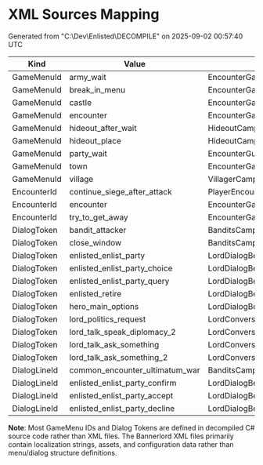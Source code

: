 # XML Sources Mapping

Generated from "C:\Dev\Enlisted\DECOMPILE" on 2025-09-02 00:57:40 UTC

| Kind | Value | File | Line |
|---|---|---|---|
| GameMenuId | army_wait | EncounterGameMenuBehavior.cs | 426 |
| GameMenuId | break_in_menu | EncounterGameMenuBehavior.cs | 636 |
| GameMenuId | castle | EncounterGameMenuBehavior.cs | 785 |
| GameMenuId | encounter | EncounterGameMenuBehavior.cs | 171 |
| GameMenuId | hideout_after_wait | HideoutCampaignBehavior.cs | 117 |
| GameMenuId | hideout_place | HideoutCampaignBehavior.cs | 376 |
| GameMenuId | party_wait | EncounterGuard.cs | 41 |
| GameMenuId | town | EncounterGameMenuBehavior.cs | 780 |
| GameMenuId | village | VillagerCampaignBehavior.cs | 417 |
| EncounterId | continue_siege_after_attack | PlayerEncounter.cs | 1160 |
| EncounterId | encounter | EncounterGameMenuBehavior.cs | 171 |
| EncounterId | try_to_get_away | EncounterGameMenuBehavior.cs | 152 |
| DialogToken | bandit_attacker | BanditsCampaignBehavior.cs | 719 |
| DialogToken | close_window | BanditsCampaignBehavior.cs | 722 |
| DialogToken | enlisted_enlist_party | LordDialogBehavior.cs | 31 |
| DialogToken | enlisted_enlist_party_choice | LordDialogBehavior.cs | 42 |
| DialogToken | enlisted_enlist_party_query | LordDialogBehavior.cs | 33 |
| DialogToken | enlisted_retire | LordDialogBehavior.cs | 68 |
| DialogToken | hero_main_options | LordDialogBehavior.cs | 32 |
| DialogToken | lord_politics_request | LordConversationsCampaignBehavior.cs | 2487 |
| DialogToken | lord_talk_speak_diplomacy_2 | LordConversationsCampaignBehavior.cs | 2487 |
| DialogToken | lord_talk_ask_something | LordConversationsCampaignBehavior.cs | 1824 |
| DialogToken | lord_talk_ask_something_2 | LordConversationsCampaignBehavior.cs | 1825 |
| DialogLineId | common_encounter_ultimatum_war | BanditsCampaignBehavior.cs | 722 |
| DialogLineId | enlisted_enlist_party_confirm | LordDialogBehavior.cs | 40 |
| DialogLineId | enlisted_enlist_party_accept | LordDialogBehavior.cs | 49 |
| DialogLineId | enlisted_enlist_party_decline | LordDialogBehavior.cs | 58 |

**Note**: Most GameMenu IDs and Dialog Tokens are defined in decompiled C# source code rather than XML files. The Bannerlord XML files primarily contain localization strings, assets, and configuration data rather than menu/dialog structure definitions.
